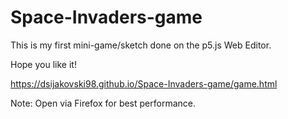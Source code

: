 # Space-Invaders-game

This is my first mini-game/sketch done on the p5.js Web Editor.

Hope you like it!

<https://dsijakovski98.github.io/Space-Invaders-game/game.html>

Note: Open via Firefox for best performance.
